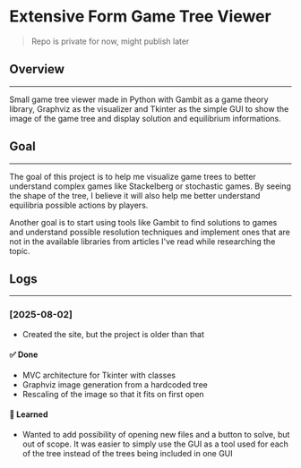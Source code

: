 # Extensive Form Game Tree Viewer
> Repo is private for now, might publish later
## Overview
---
Small game tree viewer made in Python with Gambit as a game theory library, Graphviz as the visualizer and Tkinter as the simple GUI to show the image of the game tree and display solution and equilibrium informations.

## Goal
---
The goal of this project is to help me visualize game trees to better understand complex games like Stackelberg or stochastic games.
By seeing the shape of the tree, I believe it will also help me better understand equilibria possible actions by players.

Another goal is to start using tools like Gambit to find solutions to games and understand possible resolution techniques and implement ones that are not in the available libraries from articles I've read while researching the topic.

## Logs
---
### [2025-08-02]
- Created the site, but the project is older than that

#### ✅ Done
- MVC architecture for Tkinter with classes
- Graphviz image generation from a hardcoded tree
- Rescaling of the image so that it fits on first open

#### 📌 Learned
- Wanted to add possibility of opening new files and a button to solve, but out of scope.
  It was easier to simply use the GUI as a tool used for each of the tree instead of the trees being included in one GUI